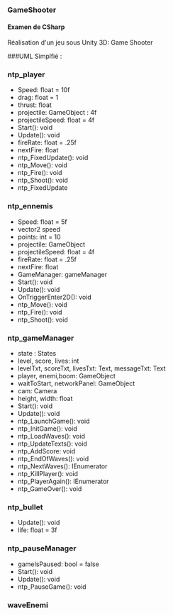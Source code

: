 ### GameShooter
#### Examen de CSharp
Réalisation d'un jeu sous Unity 3D: Game Shooter

###UML Simplfié :

### ntp_player
 - Speed: float = 10f
 - drag: float = 1
 - thrust: float
 - projectile: GameObject : 4f
 - projectileSpeed: float = 4f
 - Start(): void
 - Update(): void
 - fireRate: float = .25f
 - nextFire: float
 - ntp_FixedUpdate(): void
 - ntp_Move(): void
 - ntp_Fire(): void
 - ntp_Shoot(): void
 - ntp_FixedUpdate
 
### ntp_ennemis
 - Speed: float = 5f
 - vector2 speed
 - points: int = 10
 - projectile: GameObject
 - projectileSpeed: float = 4f
 - fireRate: float = .25f
 - nextFire: float 
 - GameManager: gameManager
 - Start(): void
 - Update(): void
 - OnTriggerEnter2D(): void
 - ntp_Move(): void
 - ntp_Fire(): void
 - ntp_Shoot(): void
 
### ntp_gameManager
 - state : States
 - level, score, lives: int
 - levelTxt, scoreTxt, livesTxt: Text, messageTxt: Text
 - player, enemi,boom: GameObject
 - waitToStart, networkPanel: GameObject
 - cam: Camera
 - height, width: float
 - Start(): void
 - Update(): void
 - ntp_LaunchGame(): void
 - ntp_InitGame(): void
 - ntp_LoadWaves(): void
 - ntp_UpdateTexts(): void
 - ntp_AddScore: void
 - ntp_EndOfWaves(): void
 - ntp_NextWaves(): IEnumerator
 - ntp_KillPlayer(): void
 - ntp_PlayerAgain(): IEnumerator
 - ntp_GameOver(): void

### ntp_bullet
 - Update(): void
 - life: float = 3f

### ntp_pauseManager
 - gameIsPaused: bool = false
 - Start(): void
 - Update(): void
 - ntp_PauseGame(): void
 
 ### waveEnemi

